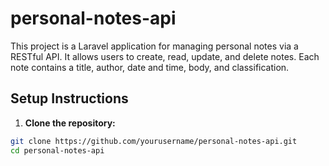 # personal-notes-api

This project is a Laravel application for managing personal notes via a RESTful API. It allows users to create, read, update, and delete notes. Each note contains a title, author, date and time, body, and classification.

## Setup Instructions

1. **Clone the repository:**
```bash
git clone https://github.com/yourusername/personal-notes-api.git
cd personal-notes-api
